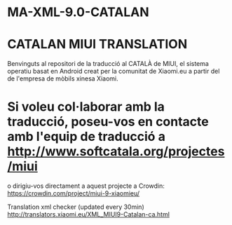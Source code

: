 # MA-XML-9.0-CATALAN

# CATALAN MIUI TRANSLATION

Benvinguts al repositori de la traducció al CATALÀ de MIUI, el sistema operatiu basat en Android creat per la comunitat de Xiaomi.eu a partir del de l'empresa de mòbils xinesa Xiaomi.

# Si voleu col·laborar amb la traducció, poseu-vos en contacte amb l'equip de traducció a http://www.softcatala.org/projectes/miui

o dirigiu-vos directament a aquest projecte a Crowdin: https://crowdin.com/project/miui-9-xiaomieu/

Translation xml checker (updated every 30min)
http://translators.xiaomi.eu/XML_MIUI9-Catalan-ca.html
